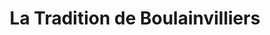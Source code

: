 ---
title: "La Tradition de Boulainvilliers"
url: /paris/la-tradition-de-boulainvilliers/
shop: boulangerie
---